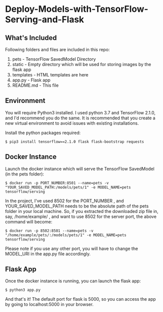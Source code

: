 # Deploy-Models-with-TensorFlow-Serving-and-Flask

## What's Included
Following folders and files are included in this repo:
1. pets - TensorFlow SavedModel Directory
2. static - Empty directory which will be used for storing images by the flask app
3. templates - HTML templates are here
4. app.py - Flask app
5. README.md - This file

## Environment
You will require Python3 installed. I used python 3.7 and TensorFlow 2.1.0, and I'd recommend you do the same. It is recommended that you create a new virtual environment to avoid issues with existing installations.

Install the python packages required:

`$ pip3 install tensorflow==2.1.0 flask flask-bootstrap requests`

## Docker Instance
Launch the docker instance which will serve the TensorFlow SavedModel (in the pets folder):

`$ docker run -p PORT_NUMBER:8501 --name=pets -v "YOUR_SAVED_MODEL_PATH:/models/pets/1" -e MODEL_NAME=pets tensorflow/serving`

In the project, I've used 8502 for the PORT_NUMBER , and YOUR_SAVED_MODEL_PATH needs to be the absolute path of the pets folder in your local machine. So, if you extracted the downloaded zip file in, say, /home/example/ , and want to use 8502 for the server port, the above command will become:

`$ docker run -p 8502:8501 --name=pets -v "/home/example/pets/:/models/pets/1" -e MODEL_NAME=pets tensorflow/serving`

Please note if you use any other port, you will have to change the MODEL_URI in the app.py file accordingly.

## Flask App
Once the docker instance is running, you can launch the flask app:

`$ python3 app.py`

And that's it! The default port for flask is 5000, so you can access the app by going to localhost:5000 in your browser.
